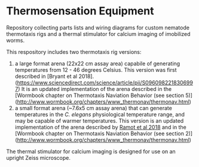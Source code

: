 # Thermosensation Equipment
Repository collecting parts lists and wiring diagrams for custom nematode thermotaxis rigs and a thermal stimulator for calcium imaging of imobilized worms.

This respository includes two thermotaxis rig versions: 
1) a large format arena (22x22 cm assay area) capabile of generating temperatures from 12 - 46 degrees Celsius. This version was first described in [Bryant et al 2018].(https://www.sciencedirect.com/science/article/pii/S0960982218306997) It is an updated implementation of the arena described in the [Wormbook chapter on Thermotaxis Naviation Behavior (see section 5)] (http://www.wormbook.org/chapters/www_thermonav/thermonav.html) 
2) a small format arena (~7.6x5 cm assay arena) that can generate temperatures in the *C. elegans* physiological temperature range, and may be capable of warmer temperatures. This version is an updated implementation of the arena described by [Ramot et al 2018](http://dx.doi.org/10.1523/JNEUROSCI.2857-08.2008) and in the [Wormbook chapter on Thermotaxis Naviation Behavior (see section 2)] (http://www.wormbook.org/chapters/www_thermonav/thermonav.html) 

The thermal stimulator for calcium imaging is designed for use on an upright Zeiss microscope.
